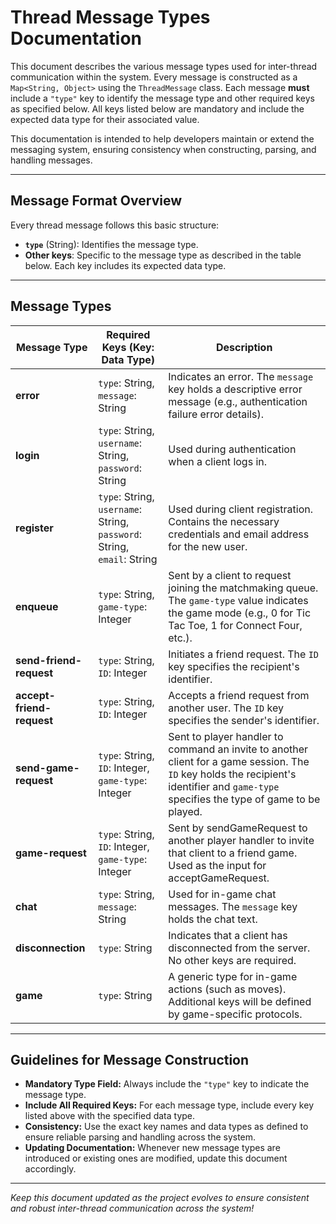 # Thread Message Types Documentation

This document describes the various message types used for inter-thread communication within the system. Every message is constructed as a `Map<String, Object>` using the `ThreadMessage` class. Each message **must** include a `"type"` key to identify the message type and other required keys as specified below. All keys listed below are mandatory and include the expected data type for their associated value.

This documentation is intended to help developers maintain or extend the messaging system, ensuring consistency when constructing, parsing, and handling messages.

---

## Message Format Overview

Every thread message follows this basic structure:
- **`type`** (String): Identifies the message type.
- **Other keys**: Specific to the message type as described in the table below. Each key includes its expected data type.

---

## Message Types

| **Message Type**          | **Required Keys (Key: Data Type)**                                      | **Description**                                                                                                                                                                          |
|---------------------------|-------------------------------------------------------------------------|------------------------------------------------------------------------------------------------------------------------------------------------------------------------------------------|
| **error**                 | `type`: String, `message`: String                                       | Indicates an error. The `message` key holds a descriptive error message (e.g., authentication failure error details).                                                                    |
| **login**                 | `type`: String, `username`: String, `password`: String                  | Used during authentication when a client logs in.                                                                                                                                        |
| **register**              | `type`: String, `username`: String, `password`: String, `email`: String | Used during client registration. Contains the necessary credentials and email address for the new user.                                                                                  |
| **enqueue**               | `type`: String, `game-type`: Integer                                    | Sent by a client to request joining the matchmaking queue. The `game-type` value indicates the game mode (e.g., 0 for Tic Tac Toe, 1 for Connect Four, etc.).                            |
| **send-friend-request**   | `type`: String, `ID`: Integer                                           | Initiates a friend request. The `ID` key specifies the recipient's identifier.                                                                                                           |
| **accept-friend-request** | `type`: String, `ID`: Integer                                           | Accepts a friend request from another user. The `ID` key specifies the sender's identifier.                                                                                              |
| **send-game-request**     | `type`: String, `ID`: Integer, `game-type`: Integer                     | Sent to player handler to command an invite to another client for a game session. The `ID` key holds the recipient's identifier and `game-type` specifies the type of game to be played. |
| **game-request**          | `type`: String, `ID`: Integer, `game-type`: Integer                     | Sent by sendGameRequest to another player handler to invite that client to a friend game. Used as the input for acceptGameRequest.                                                       |
| **chat**                  | `type`: String, `message`: String                                       | Used for in-game chat messages. The `message` key holds the chat text.                                                                                                                   |
| **disconnection**         | `type`: String                                                          | Indicates that a client has disconnected from the server. No other keys are required.                                                                                                    |
| **game**                  | `type`: String                                                          | A generic type for in-game actions (such as moves). Additional keys will be defined by game-specific protocols.                                                                          |


---

## Guidelines for Message Construction

- **Mandatory Type Field:** Always include the `"type"` key to indicate the message type.
- **Include All Required Keys:** For each message type, include every key listed above with the specified data type.
- **Consistency:** Use the exact key names and data types as defined to ensure reliable parsing and handling across the system.
- **Updating Documentation:** Whenever new message types are introduced or existing ones are modified, update this document accordingly.

---

*Keep this document updated as the project evolves to ensure consistent and robust inter-thread communication across the system!*


